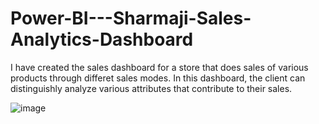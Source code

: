 # Power-BI---Sharmaji-Sales-Analytics-Dashboard
I have created the sales dashboard for a store that does sales of various products through differet sales modes. In this dashboard, the client can distinguishly analyze various attributes that contribute to their sales.

![image](https://github.com/sharmaprashant124/Power-BI---Sharmaji-Sales-Analytics-Dashboard/assets/141643191/19e2b891-e800-46ad-a962-30d08f0d3418)
